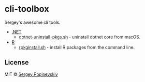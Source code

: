 cli-toolbox
===========

Sergey's awesome cli tools.

- [.NET](#dotnet)
  - [dotnet-uninstall-pkgs.sh](dotnet/dotnet-uninstall-pkgs.sh) - uninstall dotnet core from macOS.
- [R](#R)
  - [rpkginstall.sh](R/rpkginstall.sh) - install R packages from the command line.

License
-------
MIT © [Sergey Popinevskiy](https://github.com/gurza)
